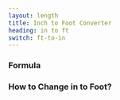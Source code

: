 ```yaml
---
layout: length
title: Inch to Foot Converter
heading: in to ft
switch: ft-to-in
---
```


<script>
  selectInput[4].selected = true
  selectOutput[5].selected = true
</script>

### Formula
<p id="formula"></p>

### How to Change in to Foot?
